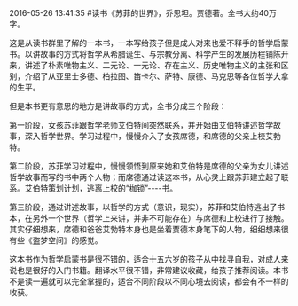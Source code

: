 2016-05-26 13:41:35
#读书《苏菲的世界》，乔思坦。贾德著。全书大约40万字。

这是从读书群里了解的一本书，一本写给孩子但是成人对来也爱不释手的哲学启蒙书。以讲故事的方式将哲学从希腊诞生、与宗教分离、科学产生的发展历程铺陈开来，讲述了朴素唯物主义、二元论、一元论、存在主义、历史唯物主义的主张和区别，介绍了从亚里士多德、柏拉图、笛卡尔、萨特、康德、马克思等各位哲学大拿的生平。

但是本书更有意思的地方是讲故事的方式，全书分成三个阶段：

第一阶段，女孩苏菲跟哲学老师艾伯特间突然联系，并开始由艾伯特讲述哲学故事，深入哲学世界。学习过程中，慢慢介入了女孩席德，和席德的父亲上校艾勃特。

第二阶段​，苏菲学习过程中，慢慢领悟到原来她和艾伯特是席德的父亲为女儿讲述哲学故事而写的书中两个人物；而席德通过读这本书，从心灵上跟苏菲建立起了联系。艾伯特策划计划，逃离上校的“枷锁”----书。

第三阶段，通过讲述故事，以哲学的方式（意识，现实），苏菲和艾伯特逃出了书本，在另外一个世界（哲学上来讲，并非不可能存在）与席德和上校进行了接触。其实仔细想来，席德和爸爸艾勃特本身也是坐着贾德本身笔下的人物，细细想来很有些《盗梦空间》的感觉。

这本书作为哲学启蒙书是很不错的，适合十五六岁的孩子从中找寻自我，对成人来说也是很好的入门书籍。翻译水平很不错，非常建议收藏，给孩子推荐阅读。​本书不是读一遍就可以完全掌握的，适合不同阶段以不同心境去阅读，都会有不一样的收获。